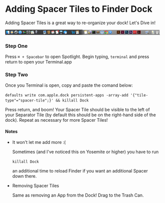 # Adding Spacer Tiles to Finder Dock

Adding Spacer Tiles is a great way to re-organize your dock! Let's Dive in!

![Spacer Tiles on the Finder Dock](screenshot.png)

### Step One

Press `⌘ + Spacebar` to open Spotlight. Begin typing, `terminal` and press return to open your Terminal.app

### Step Two


Once you Terminal is open, copy and paste the comand below:

`defaults write com.apple.dock persistent-apps -array-add '{"tile-type"="spacer-tile";}' && killall Dock`

Press return, and boom! Your Spacer Tile should be visible to the left of your Separator Tile (by default this should be on the right-hand side of the dock). Repeat as necessary for more Spacer Tiles! 


#### Notes

* It won't let me add more :(
   
   Sometimes (and I've noticed this on Yosemite or higher) you have to run

   `killall Dock`

   an additional time to reload Finder if you want an additional Spacer down there.

* Removing Spacer Tiles

   Same as removing an App from the Dock! Drag to the Trash Can. 
